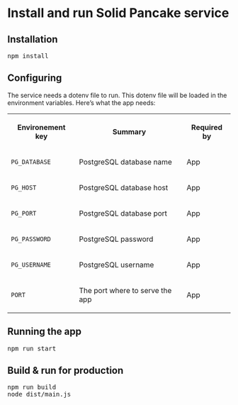# Install and run Solid Pancake service

<div id="main-content" class="wiki-content group">
                    <h2 id="InstallandrunSolidPancakeservice-Installation">Installation</h2><div class="code panel pdl" style="border-width: 1px;"><div class="codeContent panelContent pdl">
<pre class="syntaxhighlighter-pre" data-syntaxhighlighter-params="brush: java; gutter: false; theme: Confluence" data-theme="Confluence">npm install</pre>
</div></div><h2 id="InstallandrunSolidPancakeservice-Configuring">Configuring</h2><p>The service needs a dotenv file to run. This dotenv file will be loaded in the environment variables. Here’s what the app needs:</p><div class="table-wrap"><table data-layout="default" class="confluenceTable"><tbody><tr><th class="confluenceTh"><p><strong>Environement key</strong></p></th><th class="confluenceTh"><p><strong>Summary</strong></p></th><th class="confluenceTh"><p><strong>Required by</strong></p></th></tr><tr><td class="confluenceTd"><p><code>PG_DATABASE</code></p></td><td class="confluenceTd"><p>PostgreSQL database name</p></td><td class="confluenceTd"><p>App</p></td></tr><tr><td class="confluenceTd"><p><code>PG_HOST</code></p></td><td class="confluenceTd"><p>PostgreSQL database host</p></td><td class="confluenceTd"><p>App</p></td></tr><tr><td class="confluenceTd"><p><code>PG_PORT</code></p></td><td class="confluenceTd"><p>PostgreSQL database port</p></td><td class="confluenceTd"><p>App</p></td></tr><tr><td class="confluenceTd"><p><code>PG_PASSWORD</code></p></td><td class="confluenceTd"><p>PostgreSQL password</p></td><td class="confluenceTd"><p>App</p></td></tr><tr><td class="confluenceTd"><p><code>PG_USERNAME</code></p></td><td class="confluenceTd"><p>PostgreSQL username</p></td><td class="confluenceTd"><p>App</p></td></tr><tr><td class="confluenceTd"><p><code>PORT</code></p></td><td class="confluenceTd"><p>The port where to serve the app</p></td><td class="confluenceTd"><p>App</p></td></tr></tbody></table></div><h2 id="InstallandrunSolidPancakeservice-Runningtheapp">Running the app</h2><div class="code panel pdl" style="border-width: 1px;"><div class="codeContent panelContent pdl">
<pre class="syntaxhighlighter-pre" data-syntaxhighlighter-params="brush: java; gutter: false; theme: Confluence" data-theme="Confluence">npm run start</pre>
</div></div><h2 id="InstallandrunSolidPancakeservice-Build&amp;runforproduction">Build &amp; run for production</h2><div class="code panel pdl" style="border-width: 1px;"><div class="codeContent panelContent pdl">
<pre class="syntaxhighlighter-pre" data-syntaxhighlighter-params="brush: java; gutter: false; theme: Confluence" data-theme="Confluence">npm run build
node dist/main.js</pre>
</div></div><p><br></p>
                    </div>
